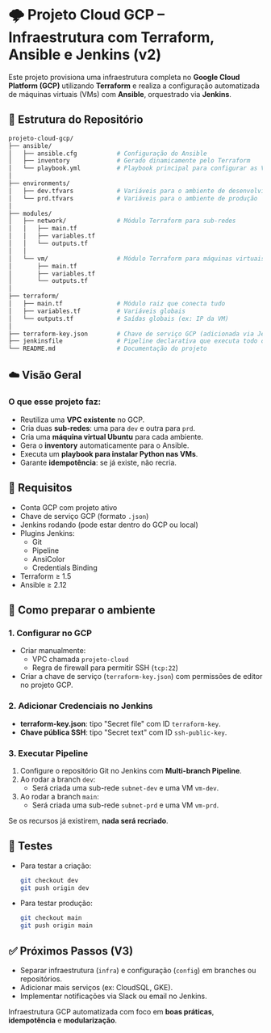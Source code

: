 # 🌩️ Projeto Cloud GCP – Infraestrutura com Terraform, Ansible e Jenkins (v2)

Este projeto provisiona uma infraestrutura completa no **Google Cloud Platform (GCP)** utilizando **Terraform** e realiza a configuração automatizada de máquinas virtuais (VMs) com **Ansible**, orquestrado via **Jenkins**.

## 📂 Estrutura do Repositório

```bash
projeto-cloud-gcp/
├── ansible/
│   ├── ansible.cfg           # Configuração do Ansible
│   ├── inventory             # Gerado dinamicamente pelo Terraform
│   └── playbook.yml          # Playbook principal para configurar as VMs
│
├── environments/
│   ├── dev.tfvars            # Variáveis para o ambiente de desenvolvimento
│   └── prd.tfvars            # Variáveis para o ambiente de produção
│
├── modules/
│   ├── network/              # Módulo Terraform para sub-redes
│   │   ├── main.tf
│   │   ├── variables.tf
│   │   └── outputs.tf
│   │
│   └── vm/                   # Módulo Terraform para máquinas virtuais
│       ├── main.tf
│       ├── variables.tf
│       └── outputs.tf
│
├── terraform/
│   ├── main.tf               # Módulo raiz que conecta tudo
│   ├── variables.tf          # Variáveis globais
│   └── outputs.tf            # Saídas globais (ex: IP da VM)
│
├── terraform-key.json        # Chave de serviço GCP (adicionada via Jenkins)
├── jenkinsfile               # Pipeline declarativa que executa todo o fluxo
└── README.md                 # Documentação do projeto
```

## ☁️ Visão Geral

### O que esse projeto faz:
- Reutiliza uma **VPC existente** no GCP.
- Cria duas **sub-redes**: uma para `dev` e outra para `prd`.
- Cria uma **máquina virtual Ubuntu** para cada ambiente.
- Gera o **inventory** automaticamente para o Ansible.
- Executa um **playbook para instalar Python nas VMs**.
- Garante **idempotência**: se já existe, não recria.

## 🧰 Requisitos

- Conta GCP com projeto ativo
- Chave de serviço GCP (formato `.json`)
- Jenkins rodando (pode estar dentro do GCP ou local)
- Plugins Jenkins:
  - Git
  - Pipeline
  - AnsiColor
  - Credentials Binding
- Terraform ≥ 1.5
- Ansible ≥ 2.12

## 🚀 Como preparar o ambiente

### 1. Configurar no GCP

- Criar manualmente:
  - VPC chamada `projeto-cloud`
  - Regra de firewall para permitir SSH (`tcp:22`)
- Criar a chave de serviço (`terraform-key.json`) com permissões de editor no projeto GCP.

### 2. Adicionar Credenciais no Jenkins

- **terraform-key.json**: tipo "Secret file" com ID `terraform-key`.
- **Chave pública SSH**: tipo "Secret text" com ID `ssh-public-key`.

### 3. Executar Pipeline

1. Configure o repositório Git no Jenkins com **Multi-branch Pipeline**.
2. Ao rodar a branch `dev`:
   - Será criada uma sub-rede `subnet-dev` e uma VM `vm-dev`.
3. Ao rodar a branch `main`:
   - Será criada uma sub-rede `subnet-prd` e uma VM `vm-prd`.

Se os recursos já existirem, **nada será recriado**.

## 🧪 Testes

- Para testar a criação:
  ```bash
  git checkout dev
  git push origin dev
  ```
- Para testar produção:
  ```bash
  git checkout main
  git push origin main
  ```

## ✅ Próximos Passos (V3)

- Separar infraestrutura (`infra`) e configuração (`config`) em branches ou repositórios.
- Adicionar mais serviços (ex: CloudSQL, GKE).
- Implementar notificações via Slack ou email no Jenkins.

Infraestrutura GCP automatizada com foco em **boas práticas**, **idempotência** e **modularização**.